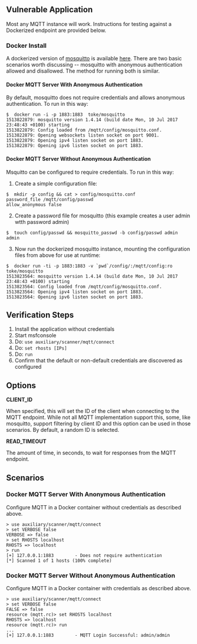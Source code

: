 ## Vulnerable Application

Most any MQTT instance will work.  Instructions for testing against a Dockerized endpoint are provided below.

### Docker Install

A dockerized version of [mosquitto](https://mosquitto.org/) is available
[here](https://github.com/toke/docker-mosquitto).  There are two basic
scenarios worth discussing -- mosquitto with anonymous authentication allowed
and disallowed.  The method for running both is similar.

#### Docker MQTT Server With Anonymous Authentication

By default, mosquitto does not require credentials and allows anonymous authentication.  To run in this way:

```
$  docker run -i -p 1883:1883  toke/mosquitto
1513822879: mosquitto version 1.4.14 (build date Mon, 10 Jul 2017 23:48:43 +0100) starting
1513822879: Config loaded from /mqtt/config/mosquitto.conf.
1513822879: Opening websockets listen socket on port 9001.
1513822879: Opening ipv4 listen socket on port 1883.
1513822879: Opening ipv6 listen socket on port 1883.
```

#### Docker MQTT Server Without Anonymous Authentication

Msquitto can be configured to require credentials.  To run in this way:

  1. Create a simple configuration file:

  ```
  $  mkdir -p config && cat > config/mosquitto.conf
  password_file /mqtt/config/passwd
  allow_anonymous false
  ```

  2. Create a password file for mosquitto (this example creates a user admin wtth password admin)

  ```
  $  touch config/passwd && mosquitto_passwd -b config/passwd admin admin
  ```

  3. Now run the dockerized mosquitto instance, mounting the configuration files from above for use at runtime:

  ```
  $  docker run -ti -p 1883:1883 -v `pwd`/config/:/mqtt/config:ro  toke/mosquitto
  1513823564: mosquitto version 1.4.14 (build date Mon, 10 Jul 2017 23:48:43 +0100) starting
  1513823564: Config loaded from /mqtt/config/mosquitto.conf.
  1513823564: Opening ipv4 listen socket on port 1883.
  1513823564: Opening ipv6 listen socket on port 1883.
  ```

## Verification Steps


  1. Install the application without credentials
  2. Start msfconsole
  3. Do: `use auxiliary/scanner/mqtt/connect`
  4. Do: `set rhosts [IPs]`
  5. Do: `run`
  6. Confirm that the default or non-default credentials are discovered as configured

## Options

  **CLIENT_ID**

  When specified, this will set the ID of the client when connecting to the MQTT endpoint.  While
  not all MQTT implementation support this, some, like mosquitto, support filtering by client ID and
  this option can be used in those scenarios.  By default, a random ID is selected.

  **READ_TIMEOUT**

  The amount of time, in seconds, to wait for responses from the MQTT endpoint.

## Scenarios

### Docker MQTT Server With Anonymous Authentication

Configure MQTT in a Docker container without credentials as described above.

```
> use auxiliary/scanner/mqtt/connect
> set VERBOSE false
VERBOSE => false
> set RHOSTS localhost
RHOSTS => localhost
> run
[+] 127.0.0.1:1883        - Does not require authentication
[*] Scanned 1 of 1 hosts (100% complete)
```

### Docker MQTT Server Without Anonymous Authentication

Configure MQTT in a Docker container with credentials as described above.

```
> use auxiliary/scanner/mqtt/connect
> set VERBOSE false
FALSE => false
resource (mqtt.rc)> set RHOSTS localhost
RHOSTS => localhost
resource (mqtt.rc)> run
...
[+] 127.0.0.1:1883        - MQTT Login Successful: admin/admin

```

